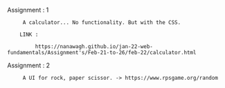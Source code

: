 
Assignment : 1 

         A calculator... No functionality. But with the CSS. 
         
        LINK :
        
             https://nanawagh.github.io/jan-22-web-fundamentals/Assignment's/Feb-21-to-26/feb-22/calculator.html

Assignment : 2
 
         A UI for rock, paper scissor. -> https://www.rpsgame.org/random
